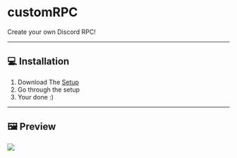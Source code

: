 # customRPC
Create your own Discord RPC!

---
## 💻 Installation

1. Download The [Setup](https://github.com/gokiimax/customRPC/releases/download/v1.0/CustomRPC-Setup.exe)
2. Go through the setup
3. Your done :)

---
## 🖼️ Preview
![](https://cdn.discordapp.com/attachments/965674056080826368/990595558433505331/unknown.png)
